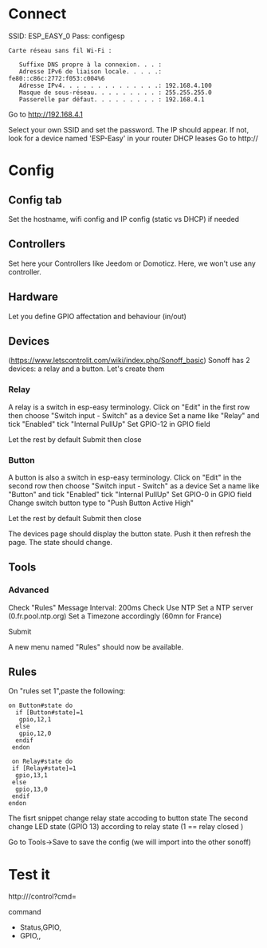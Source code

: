 # Connect

SSID: ESP_EASY_0
Pass: configesp

```
Carte réseau sans fil Wi-Fi :

   Suffixe DNS propre à la connexion. . . :
   Adresse IPv6 de liaison locale. . . . .: fe80::c86c:2772:f053:c004%6
   Adresse IPv4. . . . . . . . . . . . . .: 192.168.4.100
   Masque de sous-réseau. . . . . . . . . : 255.255.255.0
   Passerelle par défaut. . . . . . . . . : 192.168.4.1
```

Go to http://192.168.4.1

Select your own SSID and set the password.
The IP should appear. If not, look for a device named 'ESP-Easy' in your router DHCP leases
Go to http://<IP>


# Config

## Config tab

Set the hostname, wifi config and  IP config (static vs DHCP) if needed

## Controllers

Set here your Controllers like Jeedom or Domoticz. Here, we won't use any controller.

## Hardware

Let you define GPIO affectation and behaviour (in/out)

## Devices

(https://www.letscontrolit.com/wiki/index.php/Sonoff_basic)
Sonoff has 2 devices: a relay and a button. Let's create them

### Relay

A relay is a switch in esp-easy terminology.
Click on "Edit" in the first row then choose "Switch input - Switch" as a device
Set a name like "Relay" and tick "Enabled"
tick "Internal PullUp"
Set GPIO-12 in GPIO field

Let the rest by default
Submit then close

### Button

A button is also a switch in esp-easy terminology.
Click on "Edit" in the second row then choose "Switch input - Switch" as a device
Set a name like "Button" and tick "Enabled"
tick "Internal PullUp"
Set GPIO-0 in GPIO field
Change switch button type to "Push Button Active High"

Let the rest by default
Submit then close

The devices page should display the button state. Push it then refresh the page. The state should change.

## Tools

### Advanced

Check "Rules"
Message Interval: 200ms
Check Use NTP
Set a NTP server (0.fr.pool.ntp.org)
Set a Timezone accordingly (60mn for France)

Submit

A new menu named "Rules" should now be available.


## Rules

On "rules set 1",paste the following:
```
on Button#state do
  if [Button#state]=1
   gpio,12,1
  else
   gpio,12,0
  endif
 endon

 on Relay#state do
 if [Relay#state]=1
  gpio,13,1
 else
  gpio,13,0
 endif
endon
```

The fisrt snippet change relay state accoding to button state
The second change LED state (GPIO 13) according to relay state (1 == relay closed )

Go to Tools->Save to save the config (we will import into the other sonoff)


# Test it

http://<espeasyip>/control?cmd=<command>

command
 - Status,GPIO,<pin number>
 - GPIO,<gpio>,<value>
